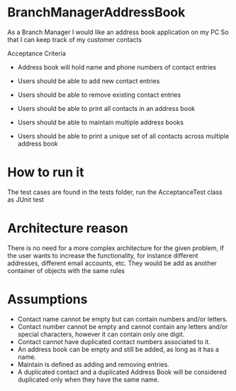 # BranchManagerAddressBook

As a Branch Manager I would like an address book application on my PC So that I can keep track of my customer contacts

Acceptance Criteria
 - Address book will hold name and phone numbers of contact entries

 - Users should be able to add new contact entries

 - Users should be able to remove existing contact entries

 - Users should be able to print all contacts in an address book

 - Users should be able to maintain multiple address books

 - Users should be able to print a unique set of all contacts across multiple address book
 
# How to run it

The test cases are found in the tests folder, run the AcceptanceTest class as JUnit test

# Architecture reason

There is no need for a more complex architecture for the given problem, if the user wants to increase the functionality, for instance different addresses, 
different email accounts, etc. They would be add as another container of objects with the same rules 

# Assumptions 

 - Contact name cannot be empty but can contain numbers and/or letters.
 - Contact number cannot be empty and cannot contain any letters and/or special characters, however it can contain only one digit.
 - Contact cannot have duplicated contact numbers associated to it.
 - An address book can be empty and still be added, as long as it has a name.
 - Maintain is defined as adding and removing entries.
 - A duplicated contact and a duplicated Address Book will be considered duplicated only when they have the same name.
